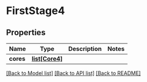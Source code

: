 # FirstStage4

## Properties
Name | Type | Description | Notes
------------ | ------------- | ------------- | -------------
**cores** | [**list[Core4]**](Core4.md) |  | 

[[Back to Model list]](../README.md#documentation-for-models) [[Back to API list]](../README.md#documentation-for-api-endpoints) [[Back to README]](../README.md)


